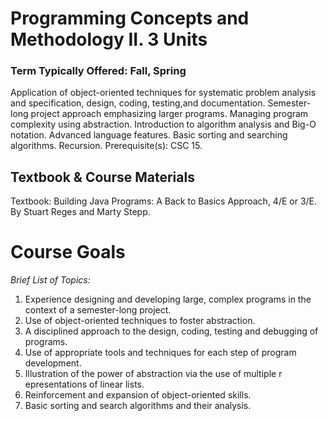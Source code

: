 # Programming Concepts and Methodology II. 3 Units
### Term Typically Offered: Fall, Spring
Application of object-oriented techniques for systematic problem analysis and specification, design, coding, testing,and documentation. Semester-long project approach emphasizing larger programs. Managing program complexity using abstraction. Introduction to algorithm analysis and Big-O notation. Advanced language features. Basic sorting and searching algorithms. Recursion. Prerequisite(s): CSC 15.

## Textbook & Course Materials
Textbook: Building Java Programs: A Back to Basics Approach, 4/E or 3/E. By Stuart Reges and Marty Stepp.

# Course Goals
*Brief List of Topics:*
1. Experience designing and developing large, complex programs in the context of a semester-long project.
2. Use of object-oriented techniques to foster abstraction.
3. A disciplined approach to the design, coding, testing and debugging of programs.
4. Use of appropriate tools and techniques for each step of program development.
5. Illustration of the power of abstraction via the use of multiple r epresentations of linear lists.
6. Reinforcement and expansion of object-oriented skills.
7. Basic sorting and search algorithms and their analysis.